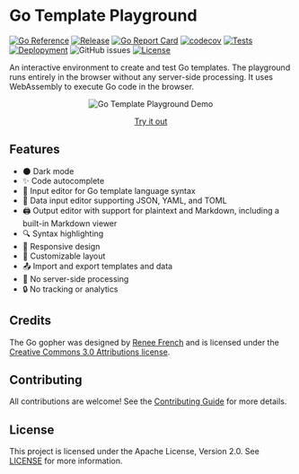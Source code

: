 # Go Template Playground

[![Go Reference](https://pkg.go.dev/badge/github.com/bartventer/go-template-playground.svg)](https://pkg.go.dev/github.com/bartventer/go-template-playground)
[![Release](https://img.shields.io/github/release/bartventer/go-template-playground.svg)](https://github.com/bartventer/go-template-playground/releases/latest)
[![Go Report Card](https://goreportcard.com/badge/github.com/bartventer/go-template-playground)](https://goreportcard.com/report/github.com/bartventer/go-template-playground)
[![codecov](https://codecov.io/github/bartventer/go-template-playground/graph/badge.svg?token=qo69e1oQoj)](https://codecov.io/github/bartventer/go-template-playground)
[![Tests](https://github.com/bartventer/go-template-playground/actions/workflows/default.yml/badge.svg)](https://github.com/bartventer/go-template-playground/actions/workflows/default.yml)
[![Deplopyment](https://github.com/bartventer/go-template-playground/actions/workflows/deploy.yml/badge.svg)](https://github.com/bartventer/go-template-playground/actions/workflows/deploy.yml)
![GitHub issues](https://img.shields.io/github/issues/bartventer/go-template-playground)
[![License](https://img.shields.io/github/license/bartventer/go-template-playground.svg)](LICENSE)

An interactive environment to create and test Go templates. The playground runs entirely in the browser without any server-side processing. It uses WebAssembly to execute Go code in the browser.

<p align="center">
  <img src="docs/go-template-playground-demo.gif" alt="Go Template Playground Demo" />
</p>
<p align="center">
  <a href="https://bartventer.github.io/go-template-playground/" target="_blank">Try it out</a>
</p>

## Features

- 🌑 Dark mode
- ✨ Code autocomplete
- 📝 Input editor for Go template language syntax
- 📄 Data input editor supporting JSON, YAML, and TOML
- 🖨️ Output editor with support for plaintext and Markdown, including a built-in Markdown viewer
- 🔍 Syntax highlighting
- 📐 Responsive design
- 🎨 Customizable layout
- 📤 Import and export templates and data
- 🚀 No server-side processing
- 🔒 No tracking or analytics

## Credits

The Go gopher was designed by [Renee French](https://reneefrench.blogspot.com/) and is licensed under the [Creative Commons 3.0 Attributions license](https://creativecommons.org/licenses/by/3.0/).

## Contributing

All contributions are welcome! See the [Contributing Guide](CONTRIBUTING.md) for more details.

## License

This project is licensed under the Apache License, Version 2.0. See [LICENSE](LICENSE) for more information.
